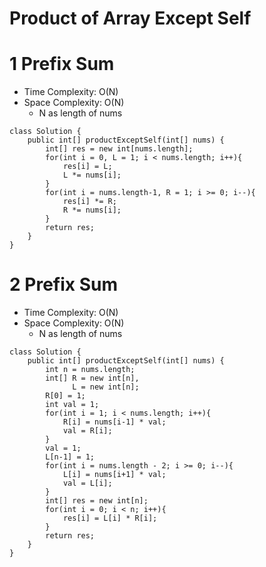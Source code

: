 # Product of Array Except Self
# 1 Prefix Sum 
* Time Complexity: O(N)
* Space Complexity: O(N)
	* N as length of nums
```
class Solution {
    public int[] productExceptSelf(int[] nums) {
        int[] res = new int[nums.length];
        for(int i = 0, L = 1; i < nums.length; i++){
            res[i] = L;
            L *= nums[i];
        }
        for(int i = nums.length-1, R = 1; i >= 0; i--){
            res[i] *= R;
            R *= nums[i];
        }
        return res;
    }
}
```
# 2 Prefix Sum 
* Time Complexity: O(N)
* Space Complexity: O(N)
	* N as length of nums
```
class Solution {
    public int[] productExceptSelf(int[] nums) {
        int n = nums.length;
        int[] R = new int[n],
              L = new int[n];
        R[0] = 1;
        int val = 1;
        for(int i = 1; i < nums.length; i++){
            R[i] = nums[i-1] * val;
            val = R[i];
        }
        val = 1;
        L[n-1] = 1;
        for(int i = nums.length - 2; i >= 0; i--){
            L[i] = nums[i+1] * val;
            val = L[i];
        }
        int[] res = new int[n];
        for(int i = 0; i < n; i++){
            res[i] = L[i] * R[i];
        }
        return res;
    }
}
```